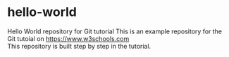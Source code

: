 # hello-world
Hello World repository for Git tutorial This is an example repository for the Git tutoial on https://www.w3schools.com  
This repository is built step by step in the tutorial.
